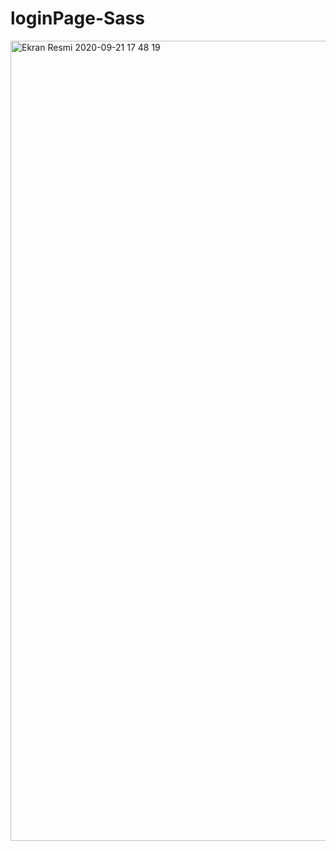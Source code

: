 # loginPage-Sass

<img width="1280" alt="Ekran Resmi 2020-09-21 17 48 19" src="https://user-images.githubusercontent.com/25962055/93781993-af6de280-fc32-11ea-800e-c8ee94a7e288.png">
